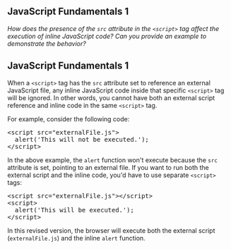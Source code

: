 <h2>JavaScript Fundamentals 1</h2>
<p><i>How does the presence of the <code>src</code> attribute in the <code>&lt;script&gt;</code> tag affect the execution of inline JavaScript code? Can you provide an example to demonstrate the behavior?</i></p>

<h2>JavaScript Fundamentals 1</h2>
<p>When a <code>&lt;script&gt;</code> tag has the <code>src</code> attribute set to reference an external JavaScript file, any inline JavaScript code inside that specific <code>&lt;script&gt;</code> tag will be ignored. In other words, you cannot have both an external script reference and inline code in the same <code>&lt;script&gt;</code> tag.</p>

<p>For example, consider the following code:</p>
<pre>
&lt;script src="externalFile.js"&gt;
  alert('This will not be executed.');
&lt;/script&gt;
</pre>

<p>In the above example, the <code>alert</code> function won't execute because the <code>src</code> attribute is set, pointing to an external file. If you want to run both the external script and the inline code, you'd have to use separate <code>&lt;script&gt;</code> tags:</p>

<pre>
&lt;script src="externalFile.js"&gt;&lt;/script&gt;
&lt;script&gt;
  alert('This will be executed.');
&lt;/script&gt;
</pre>

<p>In this revised version, the browser will execute both the external script (<code>externalFile.js</code>) and the inline <code>alert</code> function.</p>
